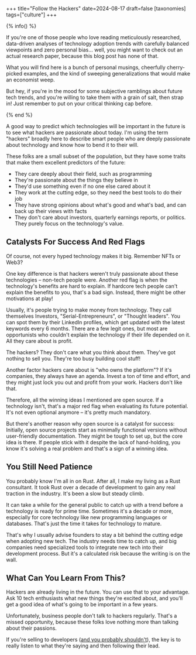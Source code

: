+++
title="Follow the Hackers"
date=2024-08-17
draft=false
[taxonomies]
tags=["culture"]
+++

{% info() %}

If you're one of those people who love reading meticulously researched, data-driven analyses of technology adoption trends with carefully balanced viewpoints and zero personal bias... well, you might want to check out an actual research paper, because this blog post has none of that.

What you will find here is a bunch of personal musings, cheerfully cherry-picked examples, and the kind of sweeping generalizations that would make an economist weep.

But hey, if you're in the mood for some subjective ramblings about future tech trends, and you're willing to take them with a grain of salt, then strap in! Just remember to put on your critical thinking cap before.

{% end %}

A good way to predict which technologies will be important in the future is to see what hackers are passionate about today.
I'm using the term "hackers" broadly here to describe smart people who are deeply passionate about technology and know how to bend it to their will. 

These folks are a small subset of the population, but they have some traits that make them excellent predictors of the future:

- They care deeply about their field, such as programming
- They're passionate about the things they believe in
- They'd use something even if no one else cared about it
- They work at the cutting edge, so they need the best tools to do their job
- They have strong opinions about what's good and what's bad, and can back up their views with facts
- They don't care about investors, quarterly earnings reports, or politics. They purely focus on the technology's value.

## Catalysts For Success And Red Flags

Of course, not every hyped technology makes it big. Remember NFTs or Web3?

One key difference is that hackers weren't truly passionate about these technologies &ndash; non-tech people were. 
Another red flag is when the technology's benefits are hard to explain.
If hardcore tech people can't explain the benefits to you, that's a bad sign.
Instead, there might be other motivations at play!

Usually, it's people trying to make money from technology.
They call themselves Investors, "Serial-Entrepreneurs", or "Thought leaders".
You can spot them by their LinkedIn profiles, which get updated with the latest keywords every 6 months.
There are a few legit ones, but most are opportunists who couldn't explain the technology if their life depended on it.
All they care about is profit.

The hackers? They don't care what you think about them.
They've got nothing to sell you.
They're too busy building cool stuff!

Another factor hackers care about is "who owns the platform"?
If it's companies, they always have an agenda.
Invest a ton of time and effort, and they might just lock you out and profit from your work.
Hackers don't like that.

Therefore, all the winning ideas I mentioned are open source.
If a technology isn't, that's a major red flag when evaluating its future potential.
It's not even optional anymore &ndash; it's pretty much mandatory.

But there's another reason why open source is a catalyst for success:
Initially, open source projects start as minimally functional versions without user-friendly documentation.
They might be tough to set up, but the core idea is there.
If people stick with it despite the lack of hand-holding, you know it's solving a real problem
and that's a sign of a winning idea.

## You Still Need Patience 

You probably know I'm all in on Rust.
After all, I make my living as a Rust consultant.
It took Rust over a decade of development to gain any real traction in the industry.
It's been a slow but steady climb.

It can take a while for the general public to catch up with a trend before a technology is ready for prime time.
Sometimes it's a decade or more, especially for core technology like new programming languages or databases.
That's just the time it takes for technology to mature.

That's why I usually advise founders to stay a bit behind the cutting edge when adopting new tech.
The industry needs time to catch up, and big companies need specialized tools to integrate new tech into their development process.
But it's a calculated risk because the writing is on the wall.

## What Can You Learn From This?

Hackers are already living in the future.
You can use that to your advantage.
Ask 10 tech enthusiasts what new things they're excited about, and you'll get a good idea of what's going to be important in a few years.

Unfortunately, business people don't talk to hackers regularly. That's a missed opportunity, because these folks love nothing more than talking about their passions.

If you're selling to developers ([and you probably shouldn't](/2024/selling-to-developers/)),
the key is to really listen to what they're saying and then following their lead. 